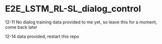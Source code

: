 # E2E_LSTM_RL-SL_dialog_control

12-11 No dialog training data provided to me yet, so leave this for a moment, come back later </br>

12-14 data provided, restart this repo
